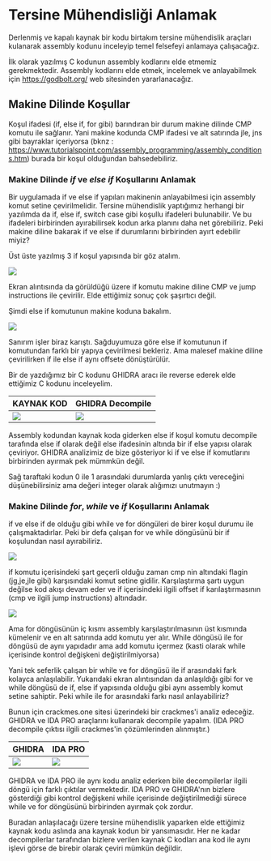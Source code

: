 # Tersine Mühendisliği Anlamak

Derlenmiş ve kapalı kaynak bir kodu birtakım tersine mühendislik araçları kulanarak assembly kodunu inceleyip temel felsefeyi anlamaya çalışacağız.

İlk olarak yazılmış C kodunun assembly kodlarını elde etmemiz gerekmektedir. Assembly kodlarını elde etmek, incelemek ve anlayabilmek için https://godbolt.org/ web sitesinden yararlanacağız. 

## Makine Dilinde Koşullar

Koşul ifadesi (if, else if, for gibi) barındıran bir durum makine dilinde CMP komutu ile sağlanır. Yani makine kodunda CMP ifadesi ve alt satırında jle, jns gibi 
bayraklar içeriyorsa (bknz : https://www.tutorialspoint.com/assembly_programming/assembly_conditions.htm) burada bir koşul olduğundan bahsedebiliriz. 

### Makine Dilinde *if* ve *else if* Koşullarını Anlamak

Bir uygulamada if ve else if yapıları makinenin anlayabilmesi için assembly komut setine çevirilmelidir. Tersine mühendislik yaptığımız herhangi bir yazılımda da if, else if, switch case gibi koşullu ifadeleri bulunabilir. Ve bu ifadeleri birbirinden ayırabilirsek kodun arka planını daha net görebiliriz. Peki makine diline bakarak if ve else if durumlarını birbirinden ayırt edebilir miyiz?

Üst üste yazılmış 3 if koşul yapısında bir göz atalım. 

![](https://user-images.githubusercontent.com/58151582/134725523-6ded2bca-d1c0-4c6b-8d27-c93d67b742bd.png)

Ekran alıntısında da görüldüğü üzere if komutu makine diline CMP ve jump instructions ile çevirilir. Elde ettiğimiz sonuç çok şaşırtıcı değil. 

Şimdi else if komutunun makine koduna bakalım. 

![](https://user-images.githubusercontent.com/58151582/134725693-34bc87e8-14df-41a2-b705-4058bc1583b9.png)

Sanırım işler biraz karıştı. Sağduyumuza göre else if komutunun if komutundan farklı bir yapıya çevirilmesi bekleriz. Ama malesef makine diline çevirilirken
if ile else if aynı offsete dönüştürülür. 

Bir de yazdığımız bir C kodunu GHIDRA aracı ile reverse ederek elde ettiğimiz C kodunu inceleyelim. 

| KAYNAK KOD | GHIDRA Decompile|
| --- | --- |
|![](https://user-images.githubusercontent.com/58151582/134726918-8ea10a07-c175-4803-91b8-2142bf54043d.png) | ![](https://user-images.githubusercontent.com/58151582/134727203-f5938686-7734-4d11-81b4-92ad8a58fa96.png) |

Assembly kodundan kaynak koda giderken else if koşul komutu decompile tarafında else if olarak değil else ifadesinin altında bir if else yapısı olarak çeviriyor. GHIDRA analizimiz de bize gösteriyor ki if ve else if komutlarını birbirinden ayırmak pek mümmkün değil. 

Sağ taraftaki kodun 0 ile 1 arasındaki durumlarda yanlış çıktı vereceğini düşünebilirsiniz ama değeri integer olarak alığımızı unutmayın :)

### Makine Dilinde *for*, *while* ve *if* Koşullarını Anlamak 

if ve else if de olduğu gibi while ve for döngüleri de birer koşul durumu ile çalışmaktadırlar. Peki bir defa çalışan for ve while döngüsünü bir if koşulundan nasıl ayırabiliriz. 

![](https://user-images.githubusercontent.com/58151582/134745654-deb3138d-ee1d-4b1c-b0e0-64404d64c379.png)

if komutu içerisindeki şart geçerli olduğu zaman cmp nin altındaki flagin (jg,je,jle gibi) karşısındaki komut setine gidilir. 
Karşılaştırma şartı uygun değilse kod akışı devam eder ve if içerisindeki ilgili offset if karılaştırmasının (cmp ve ilgili jump instructions) altındadır.

![](https://user-images.githubusercontent.com/58151582/134746043-ad4b8f4d-274c-4e15-bd38-1d4995be0f91.png)

Ama for döngüsünün iç kısmı assembly karşılaştırılmasının üst kısmında kümelenir ve en alt satırında add komutu yer alır. While döngüsü ile for döngüsü de aynı yapıdadır ama add komutu içermez (kasti olarak while içerisinde kontrol değişkeni değiştirilmiyorsa)

Yani tek seferlik çalışan bir while ve for döngüsü ile if arasındaki fark kolayca anlaşılabilir. Yukarıdaki ekran alıntısından da anlaşıldığı gibi for ve while döngüsü de if, else if yapısında olduğu gibi aynı assembly komut setine sahiptir. Peki while ile for arasındaki farkı nasıl anlayabiliriz?

Bunun için crackmes.one sitesi üzerindeki bir crackmes'i analiz edeceğiz. GHIDRA ve IDA PRO araçlarını kullanarak decompile yapalım. (IDA PRO decompile çıktısı ilgili crackmes'in çözümlerinden alınmıştır.)

| GHIDRA | IDA PRO |
| --- | --- |
| ![](https://user-images.githubusercontent.com/58151582/134747668-abdc0299-8836-4aa3-ae9d-8191a13af7cf.png) | ![](https://user-images.githubusercontent.com/58151582/134747711-930a8d60-99f6-4fef-9491-521ce260a2d4.png) |

GHIDRA ve IDA PRO ile aynı kodu analiz ederken bile decompilerlar ilgili döngü için farklı çıktılar vermektedir. IDA PRO ve GHIDRA'nın bizlere gösterdiği gibi kontrol değişkeni while içerisinde değiştirilmediği sürece while ve for döngüsünü birbirinden ayırmak çok zordur.  

Buradan anlaşılacağı üzere tersine mühendislik yaparken elde ettiğimiz kaynak kodu aslında ana kaynak kodun bir yansımasıdır. Her ne kadar decompilerlar tarafından bizlere verilen kaynak C kodları ana kod ile aynı işlevi görse de birebir olarak çeviri mümkün değildir.
  
